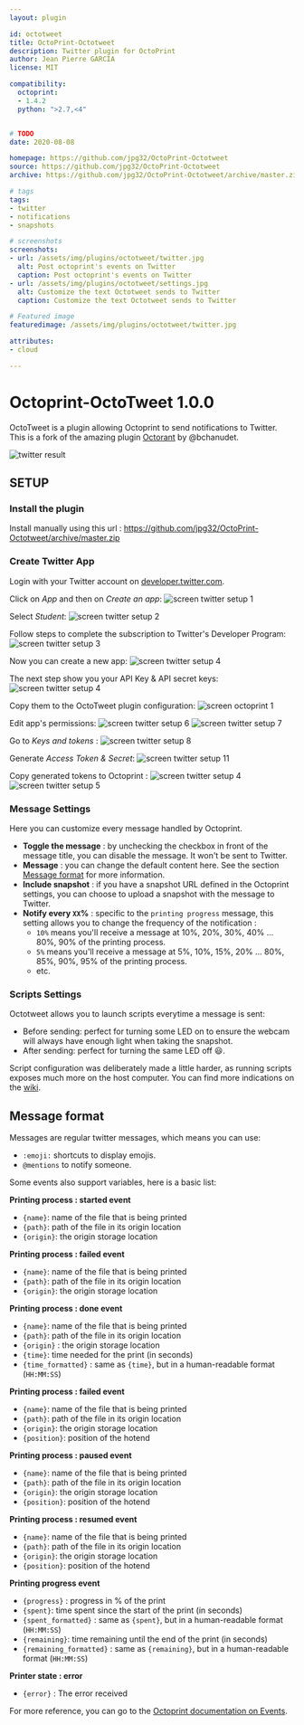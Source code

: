 ```yaml
---
layout: plugin

id: octotweet
title: OctoPrint-Octotweet
description: Twitter plugin for OctoPrint
author: Jean Pierre GARCIA
license: MIT

compatibility:
  octoprint:
  - 1.4.2
  python: ">2.7,<4"


# TODO
date: 2020-08-08

homepage: https://github.com/jpg32/OctoPrint-Octotweet
source: https://github.com/jpg32/OctoPrint-Octotweet
archive: https://github.com/jpg32/OctoPrint-Octotweet/archive/master.zip

# tags
tags:
- twitter
- notifications
- snapshots

# screenshots
screenshots:
- url: /assets/img/plugins/octotweet/twitter.jpg
  alt: Post octoprint's events on Twitter
  caption: Post octoprint's events on Twitter
- url: /assets/img/plugins/octotweet/settings.jpg
  alt: Customize the text Octotweet sends to Twitter
  caption: Customize the text Octotweet sends to Twitter

# Featured image
featuredimage: /assets/img/plugins/octotweet/twitter.jpg

attributes:
- cloud

---
```


# Octoprint-OctoTweet 1.0.0

OctoTweet is a plugin allowing Octoprint to send notifications to Twitter.
This is a fork of the amazing plugin [Octorant](https://plugins.octoprint.org/plugins/octorant/) by @bchanudet.

![twitter result](/assets/img/plugins/octotweet/twitter.jpg)


## SETUP
### Install the plugin
Install manually using this url :
https://github.com/jpg32/OctoPrint-Octotweet/archive/master.zip

### Create Twitter App
Login with your Twitter account on [developer.twitter.com](https://developer.twitter.com/en).

Click on *App* and then on *Create an app*:
![screen twitter setup 1](/assets/img/plugins/octotweet/twitter_setup_1.JPG)

Select *Student*:
![screen twitter setup 2](/assets/img/plugins/octotweet/twitter_setup_2.JPG)

Follow steps to complete the subscription to Twitter's Developer Program:
![screen twitter setup 3](/assets/img/plugins/octotweet/twitter_setup_3.JPG)

Now you can create a new app:
![screen twitter setup 4](/assets/img/plugins/octotweet/twitter_setup_4.JPG)

The next step show you your API Key & API secret keys:
![screen twitter setup 4](/assets/img/plugins/octotweet/twitter_setup_5.JPG)

Copy them to the OctoTweet plugin configuration:
![screen octoprint 1](/assets/img/plugins/octotweet//octoprint_1.JPG)

Edit app's permissions:
![screen twitter setup 6](/assets/img/plugins/octotweet/twitter_setup_6.JPG)
![screen twitter setup 7](/assets/img/plugins/octotweet/twitter_setup_7.JPG)

Go to *Keys and tokens* :
![screen twitter setup 8](/assets/img/plugins/octotweet/twitter_setup_8.JPG)

Generate *Access Token & Secret*:
![screen twitter setup 11](/assets/img/plugins/octotweet/twitter_setup_11.JPG)

Copy generated tokens to Octoprint :
![screen twitter setup 4](/assets/img/plugins/octotweet/twitter_setup_12.JPG)
![screen twitter setup 5](/assets/img/plugins/octotweet/octoprint_2.JPG)

### Message Settings

Here you can customize every message handled by Octoprint.

- **Toggle the message** : by unchecking the checkbox in front of the message title, you can disable the message. It won't be sent to Twitter.
- **Message** : you can change the default content here. See the section [Message format](#message-format) for more information.
- **Include snapshot** : if you have a snapshot URL defined in the Octoprint settings, you can choose to upload a snapshot with the message to Twitter.
- **Notify every `XX`%** : specific to the `printing progress` message, this setting allows you to change the frequency of the notification :
    - `10%` means you'll receive a message at 10%, 20%, 30%, 40% ... 80%, 90% of the printing process.
    - `5%` means you'll receive a message at 5%, 10%, 15%, 20% ... 80%, 85%, 90%, 95% of the printing process.
    - etc.

### Scripts Settings

Octotweet allows you to launch scripts everytime a message is sent:

- Before sending: perfect for turning some LED on to ensure the webcam will always have enough light when taking the snapshot.
- After sending: perfect for turning the same LED off :smiley:.

Script configuration was deliberately made a little harder, as running scripts exposes much more on the host computer. You can find more indications on the [wiki](https://github.com/bchanudet/OctoPrint-Octorant/wiki/Launching-scripts).

## Message format

Messages are regular twitter messages, which means you can use:
- `:emoji:` shortcuts to display emojis.
- `@mentions` to notify someone.

Some events also support variables, here is a basic list:

**Printing process : started event**
- `{name}`: name of the file that is being printed
- `{path}`: path of the file in its origin location
- `{origin}`: the origin storage location

**Printing process : failed event**
- `{name}`: name of the file that is being printed
- `{path}`: path of the file in its origin location
- `{origin}`: the origin storage location

**Printing process : done event**
- `{name}`: name of the file that is being printed
- `{path}`: path of the file in its origin location
- `{origin}` : the origin storage location
- `{time}`: time needed for the print (in seconds)
- `{time_formatted}` : same as `{time}`, but in a human-readable format (`HH:MM:SS`)

**Printing process : failed event**
- `{name}`: name of the file that is being printed
- `{path}`: path of the file in its origin location
- `{origin}`: the origin storage location
- `{position}`: position of the hotend

**Printing process : paused event**
- `{name}`: name of the file that is being printed
- `{path}`: path of the file in its origin location
- `{origin}`: the origin storage location
- `{position}`: position of the hotend

**Printing process : resumed event**
- `{name}`: name of the file that is being printed
- `{path}`: path of the file in its origin location
- `{origin}`: the origin storage location
- `{position}`: position of the hotend

**Printing progress event**
- `{progress}` : progress in % of the print
- `{spent}`: time spent since the start of the print (in seconds)
- `{spent_formatted}` : same as `{spent}`, but in a human-readable format (`HH:MM:SS`)
- `{remaining}`: time remaining until the end of the print (in seconds)
- `{remaining_formatted}` : same as `{remaining}`, but in a human-readable format (`HH:MM:SS`)

**Printer state : error**
- `{error}` : The error received

For more reference, you can go to the [Octoprint documentation on Events](http://docs.octoprint.org/en/master/events/index.html#sec-events-available-events).
